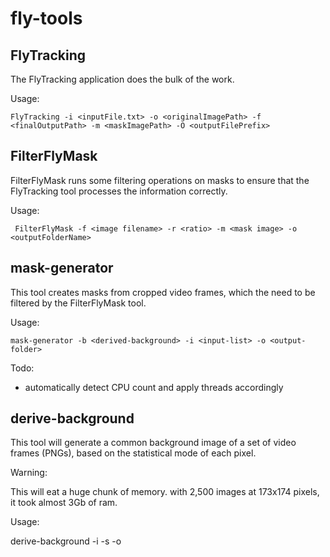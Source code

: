 fly-tools
=========

FlyTracking
------------

The FlyTracking application does the bulk of the work.

Usage:

	FlyTracking -i <inputFile.txt> -o <originalImagePath> -f <finalOutputPath> -m <maskImagePath> -O <outputFilePrefix>

FilterFlyMask
------------

FilterFlyMask runs some filtering operations on masks to ensure that the FlyTracking tool processes the information correctly.

Usage:

	 FilterFlyMask -f <image filename> -r <ratio> -m <mask image> -o <outputFolderName>

mask-generator
-------------

This tool creates masks from cropped video frames, which the need to be filtered by the FilterFlyMask tool.

Usage:

	mask-generator -b <derived-background> -i <input-list> -o <output-folder>

Todo: 

* automatically detect CPU count and apply threads accordingly 

derive-background
-----------------

This tool will generate a common background image of a set of video frames (PNGs), based on the statistical mode of each pixel. 

Warning: 

  This will eat a huge chunk of memory. with 2,500 images at 173x174 pixels, it took almost 3Gb of ram.

Usage:

  derive-background -i <input-list> -s <sample-file> -o <output-filename> 

